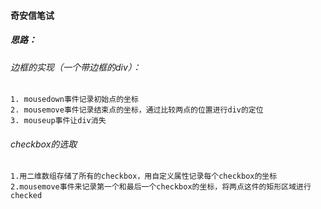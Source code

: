 #### 奇安信笔试
##### 思路：
  ###### 边框的实现（一个带边框的div）：
    1. mousedown事件记录初始点的坐标
    2. mousemove事件记录结束点的坐标，通过比较两点的位置进行div的定位
    3. mouseup事件让div消失
  ###### checkbox的选取
    1.用二维数组存储了所有的checkbox，用自定义属性记录每个checkbox的坐标
    2.mousemove事件来记录第一个和最后一个checkbox的坐标，将两点这件的矩形区域进行checked 
  
